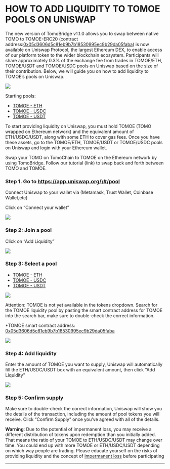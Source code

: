 # HOW TO ADD LIQUIDITY TO TOMOE POOLS ON UNISWAP

The new version of TomoBridge v1.1.0 allows you to swap between native TOMO to TOMOE-ERC20 \(contract address:[0x05d3606d5c81eb9b7b18530995ec9b29da05faba](https://etherscan.io/token/0x05d3606d5c81eb9b7b18530995ec9b29da05faba)\) is now available on Uniswap Protocol, the largest Ethereum DEX, to enable access of our platform token to the wider blockchain ecosystem. Participants will share approximately 0.3% of the exchange fee from trades in TOMOE/ETH, TOMOE/USDT and TOMOE/USDC pools on Uniswap based on the size of their contribution. Below, we will guide you on how to add liquidity to TOMOE’s pools on Uniswap.  


![](https://lh4.googleusercontent.com/BNIyUyeczw37J32R4HWHfIMzhIvMo3VF-UZMPBp8PIHASjD5HIfFvJ7KbzsdLnW9F1DQpDL7SefsXD-tcYrQp17LJA1Spcrm7GQncqpZ8lpD8_5slcwjUcfPuVmYE5HR-zjmsB--)

Starting pools:

* [TOMOE - ETH](https://uniswap.info/pair/0x5c89674c4ad1ccd10a29bcc9aabc303cd5f2da1d)  
* [TOMOE - USDC](https://uniswap.info/pair/0xf3279a15f5361285100474db389f7d78848bb8d1)
* [TOMOE - USDT](https://uniswap.info/pair/0xcad93baf5cc5ebfe7f8a485828f0c0ecd2d0e9b8) 

To start providing liquidity on Uniswap, you must hold TOMOE \(TOMO wrapped on Ethereum network\) and the equivalent amount of ETH/USDC/USDT, along with some ETH to cover gas fees. Once you have these assets, go to the TOMOE/ETH, TOMOE/USDT or TOMOE/USDC pools on Uniswap and login with your Ethereum wallet.   


Swap your TOMO on TomoChain to TOMOE on the Ethereum network by using TomoBridge. Follow our tutorial \(link\) to swap back and forth between TOMO and TOMOE.   


### Step 1. Go to https://app.uniswap.org/\#/pool

Connect Uniswap to your wallet via \(Metamask, Trust Wallet, Coinbase Wallet,etc\)

Click on “Connect your wallet”

![](https://lh4.googleusercontent.com/kF6QcXbIYwhCru882VeP4na-XGV-UJ3L7ubjZqrtFVmJxU8iglUAudYVk2oeAOKK66bYeJR97Eh0CyXT165SO0xVQP9MJDc2XzIoRN18zkdiYNzU1sCfJA_2x5UYWZsSEJ4WVn8P)

### Step 2: Join a pool   

Click on “Add Liquidity”

![](https://lh5.googleusercontent.com/TCPXV8JUL9cgt1z7pFwTzNsZXdrQONmyycd2qzcOHVtBlN252WpDBo8JodlCeMeyDa2buupE_b2nzVZbU3UZrI6wQS--aX_oggj5niL684x4f2TkUkT-VDcpkevUeibgiKjEqJRF)

### Step 3: Select a pool

* [TOMOE - ETH](https://uniswap.info/pair/0x5c89674c4ad1ccd10a29bcc9aabc303cd5f2da1d)  
* [TOMOE - USDC](https://uniswap.info/pair/0xf3279a15f5361285100474db389f7d78848bb8d1)
* [TOMOE - USDT](https://uniswap.info/pair/0xcad93baf5cc5ebfe7f8a485828f0c0ecd2d0e9b8) 

![](https://lh6.googleusercontent.com/PC-x5sWLkwwPmfPs04tBhZC6h9QHf5z6VNJ4L-anC4XleLqYeRsfEZw5w5k4t14cvEh5As4a3QGYvxSE3EHLzQxOaT_a8Gd9FzgAA4dXxHl6W9UuaMM9j_tnUt_3AFOnv9hLPiwC)

Attention: TOMOE is not yet available in the tokens dropdown. Search for the TOMOE liquidity pool by pasting the smart contract address for TOMOE into the search bar, make sure to double-check the correct information. 

\*TOMOE smart contract address: [0x05d3606d5c81eb9b7b18530995ec9b29da05faba](https://etherscan.io/token/0x05d3606d5c81eb9b7b18530995ec9b29da05faba)

![](https://lh3.googleusercontent.com/C7wjRBfZDEbIn9qQG-2kqfP7hVuVvju0J87S0Xj0HOKvZdsXQWrofEfE7hHAWdSEghY_dfvdUUPoig4TBYSNggAqWhj8fveuBMOp3lswGN07ZrIvwx_umDJnnWtY4RBkD-sfe54J)

### Step 4: Add liquidity

Enter the amount of TOMOE you want to supply, Uniswap will automatically fill the ETH/USDC/USDT box with an equivalent amount, then click “Add Liquidity”

![](https://lh5.googleusercontent.com/74H5wmvMfEa1R1Pli6GeQiKOhp8Ig0MHF8nVsK5a6Nb9vt_mz2VVgiwBJ4mga0jhDiec9VyvVnOpKFj6LVi1hzSAqZVCHyTCpul0bZfHLgvKJ6RC2gB5Hi4NgygeuHiebaoqtp4V)

### Step 5: Confirm supply

Make sure to double-check the correct information, Uniswap will show you the details of the transaction, including the amount of pool tokens you will receive. Click “Confirm Supply” once you’ve agreed with all of the details.  
  


**Warning**: Due to the potential of impermanent loss, you may receive a different distribution of tokens upon redemption than you initially added. That means the ratio of your TOMOE to ETH/USDC/USDT may change over time. You could end up with more TOMOE or ETH/USDC/USDT depending on which way people are trading. Please educate yourself on the risks of providing liquidity and the concept of [impermanent loss](https://uniswap.org/docs/v2/advanced-topics/understanding-returns/) before participating  
****  


